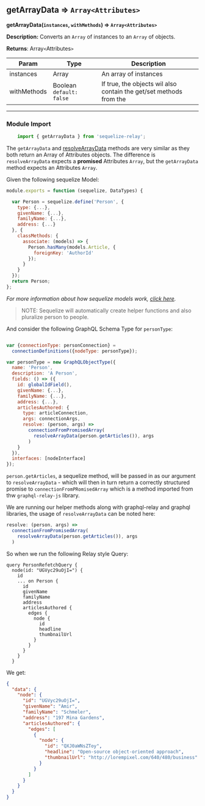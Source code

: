 ## getArrayData ⇒ `Array<Attributes>`
**getArrayData(`instances`, `withMethods`) ⇒ `Array<Attributes>`**

**Description:** Converts an `Array` of <SequelizeModel> instances to an `Array` of <Attributes> objects.


**Returns**: Array`<`Attributes`>`


<table>
<thead><tr><th>Param</th><th>Type</th><th>Description</th></tr></thead>
<tbody>
<tr><td>instances</td><td>Array</td><td>An array of <SequelizeModel> instances</td></tr>
<tr><td>withMethods</td><td>Boolean <code>default: false</code></td><td>If true, the <Attributes> objects wil also contain the get/set methods from the <SequelizeModel></td></tr>
</tbody>
</table>

----


### Module Import
```javascript
    import { getArrayData } from 'sequelize-relay';
```


The `getArrayData` and [resolveArrayData](resolveArrayData.md) methods are very similar as they both return
an Array of Attributes objects.  The difference is `resolveArrayData` expects a **promised**
Attributes `Array`, but the `getArrayData` method expects an Attributes `Array`.

Given the following sequelize Model:
```javascript
module.exports = function (sequelize, DataTypes) {

  var Person = sequelize.define('Person', {
    type: {...},
    givenName: {...},
    familyName: {...},
    address: {...}
  }, {
    classMethods: {
      associate: (models) => {
        Person.hasMany(models.Article, {
          foreignKey: 'AuthorId'
        });
      }
    }
  });
  return Person;
};
```
*For more information about how sequelize models work, [click here](http://docs.sequelizejs.com/en/latest/docs/models-definition/).*

> NOTE: Sequelize will automatically create helper functions and also pluralize person to people.

And consider the following GraphQL Schema Type for `personType`:

```javascript

var {connectionType: personConnection} =
  connectionDefinitions({nodeType: personType});

var personType = new GraphQLObjectType({
  name: 'Person',
  description: 'A Person',
  fields: () => ({
    id: globalIdField(),
    givenName: {...},
    familyName: {...},
    address: {...},
    articlesAuthored: {
      type: articleConnection,
      args: connectionArgs,
      resolve: (person, args) =>
        connectionFromPromisedArray(
          resolveArrayData(person.getArticles()), args
        )
    }
  }),
  interfaces: [nodeInterface]
});

```

`person.getArticles`, a sequelize method, will be passed in as our argument
to `resolveArrayData` - which will then in turn return a correctly
structured promise to `connectionFromPRomisedArray` which is a method
imported from thw `graphql-relay-js` library.

We are running our helper methods along with graphql-relay and graphql
libraries, the usage of `resolveArrayData` can be noted here:

```javascript
resolve: (person, args) =>
  connectionFromPromisedArray(
    resolveArrayData(person.getArticles()), args
  )
```

So when we run the following Relay style Query:

```
query PersonRefetchQuery {
  node(id: "UGVyc29uOjI=") {
    id
    ... on Person {
      id
      givenName
      familyName
      address
      articlesAuthored {
        edges {
          node {
            id
            headline
            thumbnailUrl
          }
        }
      }
    }
  }
```

We get:

```json
{
  "data": {
    "node": {
      "id": "UGVyc29uOjI=",
      "givenName": "Amir",
      "familyName": "Schmeler",
      "address": "197 Mina Gardens",
      "articlesAuthored": {
        "edges": [
          {
            "node": {
              "id": "QXJ0aWNsZToy",
              "headline": "Open-source object-oriented approach",
              "thumbnailUrl": "http://lorempixel.com/640/480/business"
            }
          }
        ]
      }
    }
  }
}
```